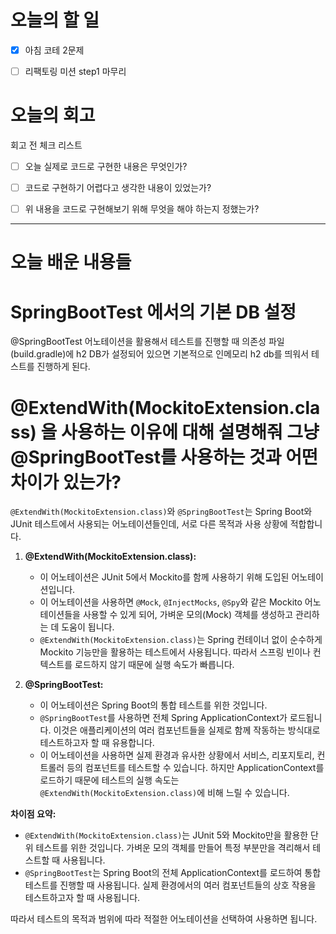 
# 오늘의 할 일

- [x] 아침 코테 2문제
- [ ] 리팩토링 미션 step1 마무리


# 오늘의 회고

회고 전 체크 리스트
- [ ] 오늘 실제로 코드로 구현한 내용은 무엇인가?
- [ ] 코드로 구현하기 어렵다고 생각한 내용이 있었는가?
- [ ] 위 내용을 코드로 구현해보기 위해 무엇을 해야 하는지 정했는가?




---
# 오늘 배운 내용들

# SpringBootTest 에서의 기본 DB 설정

@SpringBootTest 어노테이션을 활용해서 테스트를 진행할 때 의존성 파일(build.gradle)에 h2 DB가 설정되어 있으면 기본적으로 인메모리 h2 db를 띄워서 테스트를 진행하게 된다. 


# @ExtendWith(MockitoExtension.class) 을 사용하는 이유에 대해 설명해줘 그냥 @SpringBootTest를 사용하는 것과 어떤 차이가 있는가?

`@ExtendWith(MockitoExtension.class)`와 `@SpringBootTest`는 Spring Boot와 JUnit 테스트에서 사용되는 어노테이션들인데, 서로 다른 목적과 사용 상황에 적합합니다.

1. **@ExtendWith(MockitoExtension.class):**
    
    - 이 어노테이션은 JUnit 5에서 Mockito를 함께 사용하기 위해 도입된 어노테이션입니다.
    - 이 어노테이션을 사용하면 `@Mock`, `@InjectMocks`, `@Spy`와 같은 Mockito 어노테이션들을 사용할 수 있게 되어, 가벼운 모의(Mock) 객체를 생성하고 관리하는 데 도움이 됩니다.
    - `@ExtendWith(MockitoExtension.class)`는 Spring 컨테이너 없이 순수하게 Mockito 기능만을 활용하는 테스트에서 사용됩니다. 따라서 스프링 빈이나 컨텍스트를 로드하지 않기 때문에 실행 속도가 빠릅니다.
2. **@SpringBootTest:**
    
    - 이 어노테이션은 Spring Boot의 통합 테스트를 위한 것입니다.
    - `@SpringBootTest`를 사용하면 전체 Spring ApplicationContext가 로드됩니다. 이것은 애플리케이션의 여러 컴포넌트들을 실제로 함께 작동하는 방식대로 테스트하고자 할 때 유용합니다.
    - 이 어노테이션을 사용하면 실제 환경과 유사한 상황에서 서비스, 리포지토리, 컨트롤러 등의 컴포넌트를 테스트할 수 있습니다. 하지만 ApplicationContext를 로드하기 때문에 테스트의 실행 속도는 `@ExtendWith(MockitoExtension.class)`에 비해 느릴 수 있습니다.

**차이점 요약:**

- `@ExtendWith(MockitoExtension.class)`는 JUnit 5와 Mockito만을 활용한 단위 테스트를 위한 것입니다. 가벼운 모의 객체를 만들어 특정 부분만을 격리해서 테스트할 때 사용됩니다.
- `@SpringBootTest`는 Spring Boot의 전체 ApplicationContext를 로드하여 통합 테스트를 진행할 때 사용됩니다. 실제 환경에서의 여러 컴포넌트들의 상호 작용을 테스트하고자 할 때 사용됩니다.

따라서 테스트의 목적과 범위에 따라 적절한 어노테이션을 선택하여 사용하면 됩니다.


